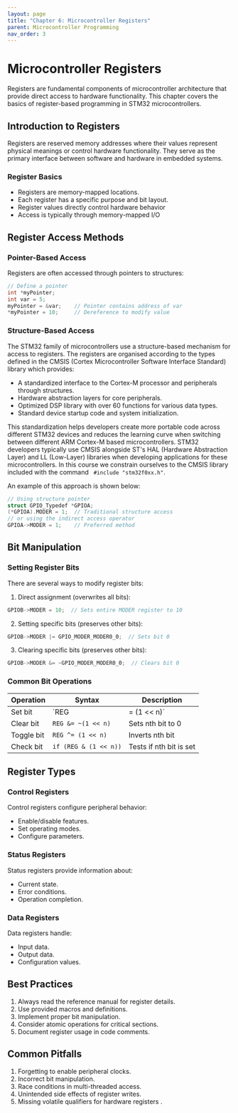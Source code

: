 ```yaml
---
layout: page
title: "Chapter 6: Microcontroller Registers"
parent: Microcontroller Programming
nav_order: 3
---
```


# Microcontroller Registers

Registers are fundamental components of microcontroller architecture that provide direct access to hardware functionality. This chapter covers the basics of register-based programming in STM32 microcontrollers.

## Introduction to Registers

Registers are reserved memory addresses where their values represent physical meanings or control hardware functionality. They serve as the primary interface between software and hardware in embedded systems.

### Register Basics

- Registers are memory-mapped locations.
- Each register has a specific purpose and bit layout.
- Register values directly control hardware behavior
- Access is typically through memory-mapped I/O

## Register Access Methods

### Pointer-Based Access

Registers are often accessed through pointers to structures:

```c
// Define a pointer
int *myPointer;
int var = 5;
myPointer = &var;    // Pointer contains address of var
*myPointer = 10;     // Dereference to modify value
```

### Structure-Based Access

The STM32 family of microcontrollers use a structure-based mechanism for access to registers. The registers are organised according to the types defined in the CMSIS (Cortex Microcontroller Software Interface Standard) library which provides:

- A standardized interface to the Cortex-M processor and peripherals through structures.
- Hardware abstraction layers for core peripherals.
- Optimized DSP library with over 60 functions for various data types.
- Standard device startup code and system initialization.

This standardization helps developers create more portable code across different STM32 devices and reduces the learning curve when switching between different ARM Cortex-M based microcontrollers. STM32 developers typically use CMSIS alongside ST's HAL (Hardware Abstraction Layer) and LL (Low-Layer) libraries when developing applications for these microcontrollers. In this course we constrain ourselves to the CMSIS library included with the command ``` #include "stm32f0xx.h"```.

An example of this approach is shown below:

```c
// Using structure pointer
struct GPIO_Typedef *GPIOA;
(*GPIOA).MODER = 1;  // Traditional structure access
// or using the indirect access operator
GPIOA->MODER = 1;    // Preferred method
```

## Bit Manipulation

### Setting Register Bits

There are several ways to modify register bits:

1. Direct assignment (overwrites all bits):
```c
GPIOB->MODER = 10;  // Sets entire MODER register to 10
```

2. Setting specific bits (preserves other bits):
```c
GPIOB->MODER |= GPIO_MODER_MODER0_0;  // Sets bit 0
```

3. Clearing specific bits (preserves other bits):
```c
GPIOB->MODER &= ~GPIO_MODER_MODER0_0;  // Clears bit 0
```

### Common Bit Operations

| Operation | Syntax | Description |
|-----------|--------|-------------|
| Set bit | `REG |= (1 << n)` | Sets nth bit to 1 |
| Clear bit | `REG &= ~(1 << n)` | Sets nth bit to 0 |
| Toggle bit | `REG ^= (1 << n)` | Inverts nth bit |
| Check bit | `if (REG & (1 << n))` | Tests if nth bit is set |

## Register Types

### Control Registers

Control registers configure peripheral behavior:
- Enable/disable features.
- Set operating modes.
- Configure parameters.

### Status Registers

Status registers provide information about:
- Current state.
- Error conditions.
- Operation completion.

### Data Registers

Data registers handle:
- Input data.
- Output data.
- Configuration values.

## Best Practices

1. Always read the reference manual for register details.
2. Use provided macros and definitions.
3. Implement proper bit manipulation.
4. Consider atomic operations for critical sections.
5. Document register usage in code comments.

## Common Pitfalls

1. Forgetting to enable peripheral clocks.
2. Incorrect bit manipulation.
3. Race conditions in multi-threaded access.
4. Unintended side effects of register writes.
5. Missing volatile qualifiers for hardware registers .